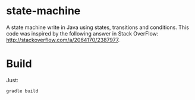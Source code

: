 # state-machine
A state machine write in Java using states, transitions and conditions. This code was inspired by the following answer in Stack OverFlow: http://stackoverflow.com/a/2064170/2387977.

# Build

Just:

    gradle build
